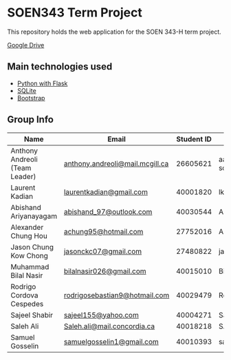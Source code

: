 # SOEN343 Term Project

This repository holds the web application for the SOEN 343-H term project.

[Google Drive](https://drive.google.com/open?id=15SQAkmROdWf5RozuKSclYbbJzdMQugfd)

## Main technologies used

   * [Python with Flask](http://flask.pocoo.org/)
   * [SQLite](https://www.sqlite.org)
   * [Bootstrap](https://getbootstrap.com/)

## Group Info

| Name | Email | Student ID | Github |
| ------------- | ------------- | ------------- | -------------|
| Anthony Andreoli (Team Leader) | anthony.andreoli@mail.mcgill.ca | 26605621 | aa-software2112 |
| Laurent Kadian | laurentkadian@gmail.com | 40001820 | lkadian |
| Abishand Ariyanayagam | abishand_97@outlook.com | 40030544 | AA-97 |
| Alexander Chung Hou | achung95@hotmail.com | 27752016 | AleexCh | 
| Jason Chung Kow Chong | jasonckc07@gmail.com | 27480822 | jasonckc |
| Muhammad Bilal Nasir | bilalnasir026@gmail.com | 40015010 | Bilal101 |
| Rodrigo Cordova Cespedes | rodrigosebastian9@hotmail.com | 40029479 | RodrigoCordovaC |
| Sajeel Shabir | sajeel155@yahoo.com | 40004271 | SajeelS |
| Saleh Ali | Saleh.ali@mail.concordia.ca | 40018218 | SAA9 |
| Samuel Gosselin | samuelgosselin1@gmail.com | 40010393 | samgo1 |